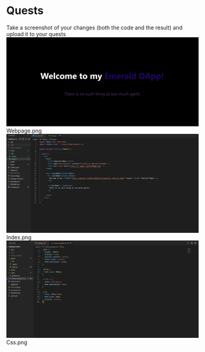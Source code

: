 # Quests

Take a screenshot of your changes (both the code and the result) and upload it to your quests
![](https://github.com/DarthNoobius/beginner-emerald-dapp-quests/blob/main/Chapter%202/Images/Day%202%20web%20page.png)
Webpage.png
![](https://github.com/DarthNoobius/beginner-emerald-dapp-quests/blob/main/Chapter%202/Images/Day%202%20index.png)
Index.png
![](https://github.com/DarthNoobius/beginner-emerald-dapp-quests/blob/main/Chapter%202/Images/Day%202%20css.png)
Css.png
